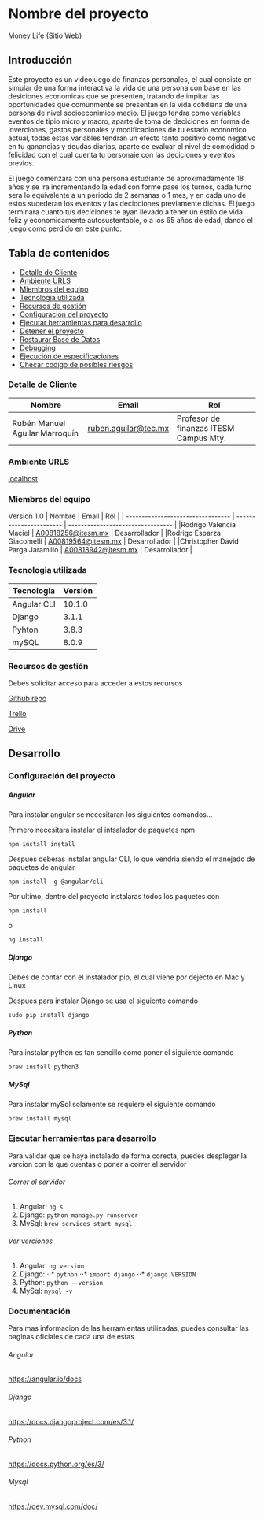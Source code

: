 # Nombre del proyecto

Money Life (Sitio Web)

## Introducción

Este proyecto es un videojuego de finanzas personales, el cual consiste en simular de una forma interactiva la vida de una persona con base en las desiciones economicas que se presenten, tratando de impitar las oportunidades que comunmente se presentan en la vida cotidiana de una persona de nivel socioeconimico medio. El juego tendra como variables eventos de tipio micro y macro, aparte de toma de deciciones en forma de inverciones, gastos personales y modificaciones de tu estado economico actual, todas estas variables tendran un efecto tanto positivo como negativo en tu ganancias y deudas diarias, aparte de evaluar el nivel de comodidad o felicidad con el cual cuenta tu personaje con las deciciones y eventos previos.

El juego comenzara con una persona estudiante de aproximadamente 18 años y se ira incrementando la edad con forme pase los turnos, cada turno sera lo equivalente a un periodo de 2 semanas o 1 mes, y en cada uno de estos sucederan los eventos y las deciociones previamente dichas. El juego terminara cuanto tus deciciones te ayan llevado a tener un estilo de vida feliz y economicamente autosustentable, o a los 65 años de edad, dando el juego como perdido en este punto.  

## Tabla de contenidos

* [Detalle de Cliente](#client-details)
* [Ambiente URLS](#environment-urls)
* [Miembros del equipo](#team-members)
* [Tecnologia utilizada](#technology-stack)
* [Recursos de gestión](#management-resources)
* [Configuración del proyecto](#setup-the-project)
* [Ejecutar herramientas para desarrollo](#running-the-stack-for-development)
* [Detener el proyecto](#stop-the-project)
* [Restaurar Base de Datos](#restoring-the-database)
* [Debugging](#debugging)
* [Ejecución de especificaciones](#running-specs)
* [Checar codigo de posibles riesgos](#checking-code-for-potential-issues)

### Detalle de Cliente

| Nombre                          | Email                | Rol                                                                               |
| ------------------------------ | -------------------- | ---------------------------------------------------------------------------------- |
| Rubén Manuel Aguilar Marroquín | ruben.aguilar@tec.mx | Profesor de finanzas ITESM Campus Mty. |

### Ambiente URLS

[localhost](http://localhost:3000/) 

### Miembros del equipo

Version 1.0
| Nombre                              | Email                   | Rol                              |
| --------------------------------- | ----------------------- | --------------------------------- |
|Rodrigo Valencia Maciel            | A00818256@itesm.mx      | Desarrollador                     |
|Rodrigo Esparza Giacomelli         | A00819564@itesm.mx      | Desarrollador                     |
|Christopher David Parga Jaramillo  | A00818942@itesm.mx      | Desarrollador                     |


### Tecnologia utilizada


| Tecnologia      | Versión      |
| --------------- | ------------ |
| Angular CLI     | 10.1.0       |
| Django          | 3.1.1        |
| Pyhton          | 3.8.3        |
| mySQL           | 8.0.9        |


### Recursos de gestión

Debes solicitar acceso para acceder a estos recursos

[Github repo](https://github.com/ChristopherParga/PersonalDevelopment)

[Trello](https://trello.com/b/qKyp3rHZ/personal-development)

[Drive](https://drive.google.com/drive/folders/1tLua2-ePArqoOsd-bFwI_NKb_JG6Xsz8?usp=sharing)

## Desarrollo

### Configuración del proyecto

##### Angular

Para instalar angular se necesitaran los siguientes comandos...

Primero necesitara instalar el intsalador de paquetes npm

`npm install install`

Despues deberas instalar angular CLI, lo que vendria siendo el manejado de paquetes de angular

`npm install -g @angular/cli`

Por ultimo, dentro del proyecto instalaras todos los paquetes con 

`npm install`

o

`ng install`

##### Django

Debes de contar con el instalador pip, el cual viene por dejecto en Mac y Linux

Despues para instalar Django se usa el siguiente comando

`sudo pip install django`

##### Python

Para instalar python es tan sencillo como poner el siguiente comando

`brew install python3`

##### MySql

Para instalar mySql solamente se requiere el siguiente comando

`brew install mysql`

### Ejecutar herramientas para desarrollo

Para validar que se haya instalado de forma corecta, puedes desplegar la varcion con la que cuentas o poner a correr el servidor

###### Correr el servidor 

1. Angular: `ng s`
2. Django: `python manage.py runserver`
3. MySql: `brew services start mysql`

###### Ver verciones

1. Angular: `ng version`
2. Django: 
⋅⋅* `python`
⋅⋅* `import django`
⋅⋅* `django.VERSION`
1. Python: `python --version`
2. MySql: `mysql -v`

### Documentación

Para mas informacion de las herramientas utilizadas, puedes consultar las paginas oficiales de cada una de estas

###### Angular
https://angular.io/docs

###### Django
https://docs.djangoproject.com/es/3.1/

###### Python
https://docs.python.org/es/3/

###### Mysql
https://dev.mysql.com/doc/



